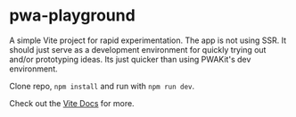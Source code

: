 # pwa-playground
A simple Vite project for rapid experimentation. The app is not using SSR. It should just serve as a development environment for quickly trying out and/or prototyping ideas. Its just quicker than using PWAKit's dev environment. 

Clone repo, `npm install` and run with `npm run dev`.

Check out the [Vite Docs](https://vitejs.dev/) for more.
